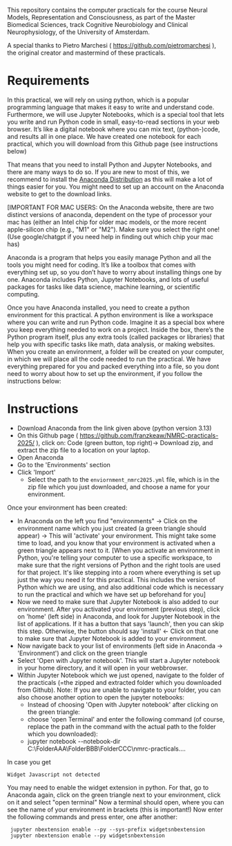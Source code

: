 This repository contains the computer practicals for the course
Neural Models, Representation and Consciousness, as part of the 
Master Biomedical Sciences, track Cognitive Neurobiology and Clinical Neurophysiology, 
of the University of Amsterdam.

A special thanks to Pietro Marchesi  ( https://github.com/pietromarchesi ), the original creator and mastermind of these practicals.


# Requirements
In this practical, we will rely on using python, which is a popular programming language that makes it easy 
to write and understand code.
Furthermore, we will use Jupyter Notebooks, which is a special tool that lets you write and run Python code in small,
easy-to-read sections in your web browser. It’s like a digital notebook where you can mix text, 
(python-)code, and results all in one place. We have created one notebook for each practical, 
which you will download from this Github page (see instructions below)

That means that you need to install Python and Jupyter Notebooks, and there are many ways to do so. 
If you are new to most of this, we recommend to install the [Anaconda Distribution](https://www.anaconda.com/download/success) 
as this will make a lot of things easier for you. You might need to set up an account on the Anaconda website to get to the download links.

[IMPORTANT FOR MAC USERS:
On the Anaconda website, there are two distinct versions of anaconda, dependent on the type of processor your mac has
(either an Intel chip for older mac models, or the more recent apple-silicon chip (e.g., "M1" or "M2"). 
Make sure you select the right one! (Use google/chatgpt if you need help in finding out which chip your mac has)

Anaconda is a program that helps you easily manage Python and all the tools you might need for coding. 
It’s like a toolbox that comes with everything set up, so you don’t have to worry about installing things one by one. 
Anaconda includes Python, Jupyter Notebooks, and lots of useful packages for tasks like data science, 
machine learning, or scientific computing.

 
Once you have Anaconda installed, you need to create a python environment for this practical. A python environment is like a workspace where you can write and run Python code. Imagine it as a special box where you keep everything needed to work on a project. Inside the box, there’s the Python program itself, plus any extra tools (called packages or libraries) that help you with specific tasks like math, data analysis, or making websites. When you create an environment, a folder will be created on your computer, in which we will place all the code needed to run the practical. We have everything prepared for you and packed everything into a file, so you dont need to worry about how to set up the environment, if you follow the instructions below:


# Instructions
- Download Anaconda from the link given above (python version 3.13)
- On this Github page ( https://github.com/franzkeaw/NMRC-practicals-2025/ ), click on: Code (green button, top right)-> Download zip, and extract the zip file to a location on your laptop.
- Open Anaconda
- Go to the 'Environments' section
- Click 'Import'
  - Select the path to the `enviornment_nmrc2025.yml` file, which is in the zip file which you just downloaded, and choose a name for your environment.

Once your environment has been created:
- In Anaconda on the left you find "environments" -> Click on the environment name which you just created (a green triangle should appear) -> This will 'activate' your environment. This might take some time to load, and you know that your environment is activated when a green triangle appears next to it. [When you activate an environment in Python, you're telling your computer to use a specific workspace, to make sure that the right versions of Python and the right tools are used for that project. It's like stepping into a room where everything is set up just the way you need it for this practical. This includes the version of Python which we are using, and also additional code which is necessary to run the practical and which we have set up beforehand for you]
- Now we need to make sure that Jupyter Notebook is also added to our environment. After you activated your enviroment (previous step), click on 'home' (left side) in Anaconda, and look for Jupyter Notebook in the list of applications. If it has a button that says 'launch', then you can skip this step. Otherwise, the button should say 'install' <- Click on that one to make sure that Jupyter Notebook is added to your environment.
- Now navigate back to your list of environments (left side in Anaconda -> 'Environment') and click on the green triangle 
- Select 'Open with Jupyter notebook'. This will start a Jupyter notebook in your home directory, and it will open in your webbrowser.
- Within Jupyter Notebook which we just opened, navigate to the folder of the practicals (=the zipped and extracted folder which you downloaded from Github). 
    Note: If you are unable to navigate to your folder, you can also choose another option to open the jupyter notebooks:
    - Instead of choosing 'Open with Jupyter notebook' after clicking on the green triangle:
    - choose 'open Terminal' and enter the following command (of course, replace the path in the command with the actual path to the folder which you downloaded):
    - jupyter notebook --notebook-dir C:\FolderAAA\FolderBBB\FolderCCC\nmrc-practicals....
    


In case you get 

```Widget Javascript not detected```

You may need to enable the widget extension in python.
For that, go to Anaconda again, click on the green triangle next to your environment, click on it and select "open terminal"
Now a terminal should open, where you can see the name of your environment in brackets (this is important!)
Now enter the following commands and press enter, one after another:

``` jupyter nbextension enable --py --sys-prefix widgetsnbextension``` \
``` jupyter nbextension enable --py widgetsnbextension```

